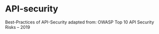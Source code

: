 # API-security

Best-Practices of API-Security adapted from: OWASP Top 10 API Security Risks – 2019
